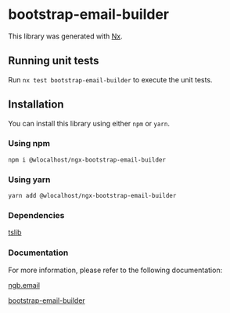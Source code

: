 # bootstrap-email-builder

This library was generated with [Nx](https://nx.dev).

## Running unit tests

Run `nx test bootstrap-email-builder` to execute the unit tests.

## Installation

You can install this library using either `npm` or `yarn`.

### Using npm

`npm i @wlocalhost/ngx-bootstrap-email-builder`

### Using yarn

`yarn add @wlocalhost/ngx-bootstrap-email-builder`

### Dependencies

[tslib](https://www.npmjs.com/package/tslib?activeTab=readme)

### Documentation

For more information, please refer to the following documentation:

[ngb.email](https://docs.ngb.email)

[bootstrap-email-builder](https://docs.ngb.email/templates/default-templates/bootstrap-email-builder)

